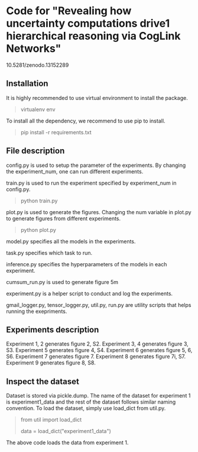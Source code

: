 # Code for "Revealing how uncertainty computations drive1 hierarchical reasoning via CogLink Networks"
10.5281/zenodo.13152289
## Installation
It is highly recommended to use virtual environment to install the package. 
> virtualenv env

To install all the dependency, we recommend to use pip to install.
>pip install -r requirements.txt

## File description
config.py is used to setup the parameter of the experiments. By changing the experiment_num, one can run different experiments.

train.py is used to run the experiment specified by experiment_num in config.py. 
> python train.py

plot.py is used to generate the figures. Changing the num variable in plot.py to generate figures from different experiments. 
>python plot.py

model.py specifies all the models in the experiments. 

task.py specifies which task to run.

inference.py specifies the hyperparameters of the models in each experiment. 

cumsum_run.py is used to generate figure 5m 

experiment.py is a helper script to conduct and log the experiments. 

gmail_logger.py, tensor_logger.py, util.py, run.py are utility scripts that helps running the exepriments.

## Experiments description
Experiment 1, 2 generates figure 2, S2. Experiment 3, 4 generates figure 3, S3. Experiment 5 generates figure 4, S4. Experiment 6 generates figure 5, 6, S6. Experiment 7 generates figure 7. Experiment 8 generates figure 7i, S7. Experiment 9 generates figure 8, S8.

## Inspect the dataset
Dataset is stored via pickle.dump. The name of the dataset for experiment 1 is experiment1_data and the rest of the dataset follows similar naming convention. To load the dataset, simply use load_dict from util.py.
>from util import load_dict
>
>data = load_dict("experiment1_data")

The above code loads the data from experiment 1.
